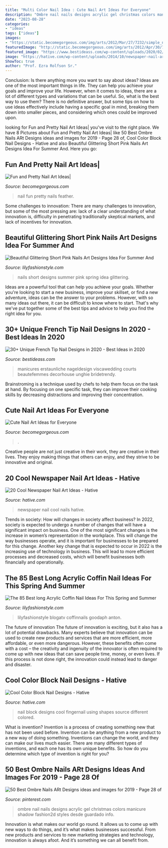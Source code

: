 ```yaml
---
title: "Multi Color Nail Idea : Cute Nail Art Ideas For Everyone"
description: "Ombre nail nails designs acrylic gel christmas colors manicure shadow fashion2d styles desde guardado info"
date: "2023-08-28"
categories:
- "ideas"
tags: ["ideas"]
images:
- "https://static.becomegorgeous.com/img/arts/2012/Mar/27/7232/simple_nail_art_idea.jpg"
featuredImage: "http://static.becomegorgeous.com/img/arts/2012/Apr/30/7610/feather_nail_art.jpg"
featured_image: "https://www.bestideass.com/wp-content/uploads/2020/02/24-best-french-tip-nail-designs-2402202095624.jpg"
image: "https://hative.com/wp-content/uploads/2014/10/newspaper-nail-art-ideas/17-newspaper-nails.jpg"
ShowToc: true
author: "Prof. Ezra Rolfson Sr."
---
```



Conclusion: Is there anything more you want to say about ideas?
Ideas are one of the most important things in life. They can help you achieve your goals and improve your life. However, when it comes to ideas, there are a lot of different types and variations that can be useful. So, what is the best way to use them? There is no definitive answer, but some tips on how to use ideas effectively include having a specific goal in mind, breaking them down into smaller pieces, and considering which ones could be improved upon.

	

		
looking for Fun and Pretty Nail Art Ideas| you've visit to the right place. We have 8 Pictures about Fun and Pretty Nail Art Ideas| like 50 Best Ombre Nails ARt Designs ideas and images for 2019 - Page 28 of, Cool Color Block Nail Designs - Hative and also Beautiful Glittering Short Pink Nails Art Designs Idea For Summer And. Here you go:
		
    
## Fun And Pretty Nail Art Ideas|

<img loading=lazy src="http://static.becomegorgeous.com/img/arts/2012/Apr/30/7610/feather_nail_art.jpg" onerror="this.onerror=null;this.src='https://tse3.mm.bing.net/th?id=OIP.6ULCp1lQ08VcAfkgKNjS_AHaJ4&amp;pid=15.1';" alt="Fun and Pretty Nail Art Ideas|">

_Source: becomegorgeous.com_

>nail fun pretty nails feather. 

	

Some challenges to innovation:
There are many challenges to innovation, but some of the most pressing are: lack of a clear understanding of what innovation is, difficulty in penetrating traditionally skeptical markets, and lack of incentives for innovation.

    
## Beautiful Glittering Short Pink Nails Art Designs Idea For Summer And

<img loading=lazy src="https://lilyfashionstyle.com/wp-content/uploads/2020/04/47-13.jpg" onerror="this.onerror=null;this.src='https://tse4.mm.bing.net/th?id=OIP.ZOY7eYnN_N1KuZVXSWOtUQHaJv&amp;pid=15.1';" alt="Beautiful Glittering Short Pink Nails Art Designs Idea For Summer And">

_Source: lilyfashionstyle.com_

>nails short designs summer pink spring idea glittering. 

	

Ideas are a powerful tool that can help you achieve your goals. Whether you're looking to start a new business, improve your skillset, or find a new adventure, ideas can be the answer to your problems. However, with so many ideas out there, it can be difficult to know where to start. That's why we've put together some of the best tips and advice to help you find the right idea for you.

    
## 30+ Unique French Tip Nail Designs In 2020 - Best Ideas In 2020

<img loading=lazy src="https://www.bestideass.com/wp-content/uploads/2020/02/24-best-french-tip-nail-designs-2402202095624.jpg" onerror="this.onerror=null;this.src='https://tse2.mm.bing.net/th?id=OIP.DQaMnFGIpsRo-fZIw3wqAwHaJ4&amp;pid=15.1';" alt="30+ Unique French Tip Nail Designs in 2020 - Best Ideas in 2020">

_Source: bestideass.com_

>manicures erstaunliche nageldesign viscawedding courts beautefemmes decorhouse unghie bridetrendy. 

	

Brainstroming is a technique used by chefs to help them focus on the task at hand. By focusing on one specific task, they can improve their cooking skills by decreasing distractions and improving their concentration.

    
## Cute Nail Art Ideas For Everyone

<img loading=lazy src="https://static.becomegorgeous.com/img/arts/2012/Mar/27/7232/simple_nail_art_idea.jpg" onerror="this.onerror=null;this.src='https://tse2.mm.bing.net/th?id=OIP.PDpwaZmY2KaDs-kn_xGapgHaJ3&amp;pid=15.1';" alt="Cute Nail Art Ideas for Everyone">

_Source: becomegorgeous.com_

>. 

	

Creative people are not just creative in their work, they are creative in their lives. They enjoy making things that others can enjoy, and they strive to be innovative and original.

    
## 20 Cool Newspaper Nail Art Ideas - Hative

<img loading=lazy src="https://hative.com/wp-content/uploads/2014/10/newspaper-nail-art-ideas/17-newspaper-nails.jpg" onerror="this.onerror=null;this.src='https://tse1.mm.bing.net/th?id=OIP.dGnGiYYUYRqqV_9VL2YSxAHaHa&amp;pid=15.1';" alt="20 Cool Newspaper Nail Art Ideas - Hative">

_Source: hative.com_

>newspaper nail cool nails hative. 

	

Trends in society: How will changes in society affect business?
In 2022, society is expected to undergo a number of changes that will have a significant impact on business. One of the most significant changes is the increase in women’s representation in the workplace. This will change the way businesses operate, and it is important for businesses to be prepared for this change. Another key change that is expected to occur in 2022 is the increasing use of technology in business. This will lead to more efficient processes and decreased costs, which will benefit businesses both financially and operationally.

    
## The 85 Best Long Acrylic Coffin Nail Ideas For This Spring And Summer

<img loading=lazy src="https://lilyfashionstyle.com/wp-content/uploads/2020/03/58-1.jpg" onerror="this.onerror=null;this.src='https://tse2.mm.bing.net/th?id=OIP.7Bjw8q_C1Ocem-w9HQeKvAHaKw&amp;pid=15.1';" alt="The 85 Best long Acrylic Coffin Nail Ideas For This Spring and Summer">

_Source: lilyfashionstyle.com_

>lilyfashionstyle blogatv coffinnails goodaph anton. 

	

The future of innovation
The future of innovation is exciting, but it also has a lot of potential drawbacks. Many experts believe that innovation can be used to create new products and services that are more efficient, more affordable, or even more dangerous. However, these benefits often come with a cost – the creativity and ingenuity of the innovator is often required to come up with new ideas that can save people time, money, or even lives. If this process is not done right, the innovation could instead lead to danger and disaster.

    
## Cool Color Block Nail Designs - Hative

<img loading=lazy src="https://hative.com/wp-content/uploads/2014/11/color-block-nail-designs/6-color-block-nail-designs.jpg" onerror="this.onerror=null;this.src='https://tse4.mm.bing.net/th?id=OIP.zCgub5iwRDbvFUFMhhvCMQHaLH&amp;pid=15.1';" alt="Cool Color Block Nail Designs - Hative">

_Source: hative.com_

>nail block designs cool fingernail using shapes source different colored. 

	

What is invention?
Invention is a process of creating something new that has not been used before. Invention can be anything from a new product to a new way of doing something. Inventions can change the world, and they can make our lives much easier. There are many different types of inventions, and each one has its own unique benefits. So how do you determine which type of invention is right for you?

    
## 50 Best Ombre Nails ARt Designs Ideas And Images For 2019 - Page 28 Of

<img loading=lazy src="https://i.pinimg.com/736x/b7/d1/c8/b7d1c8541e4ac3dd31031996e832c249.jpg" onerror="this.onerror=null;this.src='https://tse2.mm.bing.net/th?id=OIP.iG8j-vhr9kAGaqB5tbyVKAHaJc&amp;pid=15.1';" alt="50 Best Ombre Nails ARt Designs ideas and images for 2019 - Page 28 of">

_Source: pinterest.com_

>ombre nail nails designs acrylic gel christmas colors manicure shadow fashion2d styles desde guardado info. 

	

Innovation is what makes our world go round. It allows us to come up with new ways to do things, and it’s what makes businesses successful. From new products and services to new marketing strategies and technology, innovation is always afoot. And it’s something we can all benefit from.

